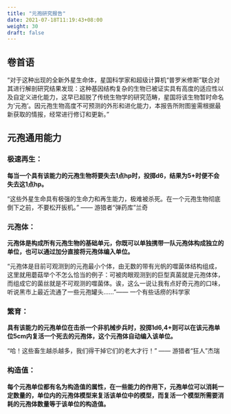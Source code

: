 ```yaml
---
title: "元孢研究报告"
date: 2021-07-18T11:19:43+08:00
weight: 30
draft: false
---
```


## 卷首语

​    “对于这种出现的全新外星生命体，星国科学家和超级计算机“普罗米修斯”联合对其进行解剖研究结果发现：这种基因结构复杂的生物已被证实具有高度的适应性以及自定义进化能力，这早已超脱了传统生物学的研究范畴，星国将该生物暂时命名为‘元孢’。
​    因元孢生物高度不可预测的外形和进化能力，本报告所附图鉴需根据最新获取的情报，经常进行修订和更新。”

## 元孢通用能力

### 极速再生：

**每当一个具有该能力的元孢生物将要失去1点hp时，投掷d6，结果为5+时便不会失去这1点hp。** 

“这些外星生命具有极强的生命力和再生能力，极难被杀死。在一个元孢生物彻底倒下之前，不要松开扳机。”     —— 游猎者“弹药库”兰奇

### 元孢体：

**元孢体是构成所有元孢生物的基础单元，你既可以单独携带一队元孢体构成独立的单位，也可以通过加分直接将元孢体编入单位。** 

“元孢体是目前可观测到的元孢最小个体，由无数的带有光帆的噬菌体结构组成，这里就用蘑菇举个不怎么恰当的例子：可被肉眼观测到的巨型真菌就是元孢体体，而组成它的菌丝就是不可观测的噬菌体。诶，这么一说让我有点好奇元孢的口味，听说黑市上最近流通了一些元孢罐头......”—— 一个有些话痨的科学家

### 繁育：

**具有该能力的元孢单位在击杀一个非机械步兵时，投掷1d6,4+则可以在该元孢单位5cm内复活一个死去的元孢体，这个元孢体自动编入该单位。** 

“哈！这些畜生越杀越多，我们得干掉它们的老大才行！”  —— 游猎者“狂人”杰瑞

### 构造值：

**每个元孢单位都有名为构造值的属性，在一些能力的作用下，元孢单位可以消耗一定数量的，单位内的元孢体模型来复活该单位中的模型，而复活一个模型所需要消耗的元孢体数量等于该单位的构造值。** 

